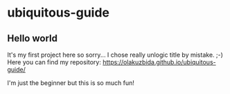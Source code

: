 # ubiquitous-guide
## Hello world

It's my first project here so sorry... I chose really unlogic title by mistake. ;-)
Here you can find my repository:
https://olakuzbida.github.io/ubiquitous-guide/

I'm just the beginner but this is so much fun!
